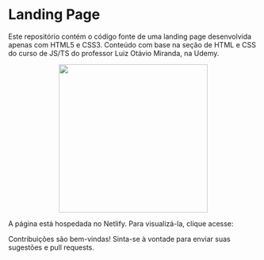 # Landing Page

Este repositório contém o código fonte de uma landing page desenvolvida apenas com HTML5 e CSS3.
Conteúdo com base na seção de HTML e CSS do curso de JS/TS do professor Luiz Otávio Miranda, na Udemy.

<div align="center">
<img src="![LandingPage-ezgif com-cut](https://github.com/Gabriel-otirB/LandingPage/assets/129015857/5f572121-fd7e-4a1e-ae55-aa00d0019c9a)" width="300px" />
</div>

A página está hospedada no Netlify. Para visualizá-la, clique acesse: 

Contribuições são bem-vindas! Sinta-se à vontade para enviar suas sugestões e pull requests.

